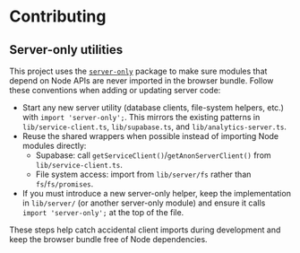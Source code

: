 # Contributing

## Server-only utilities

This project uses the [`server-only`](https://www.npmjs.com/package/server-only) package to make sure modules that depend on Node APIs are never imported in the browser bundle. Follow these conventions when adding or updating server code:

- Start any new server utility (database clients, file-system helpers, etc.) with `import 'server-only';`. This mirrors the existing patterns in `lib/service-client.ts`, `lib/supabase.ts`, and `lib/analytics-server.ts`.
- Reuse the shared wrappers when possible instead of importing Node modules directly:
  - Supabase: call `getServiceClient()`/`getAnonServerClient()` from `lib/service-client.ts`.
  - File system access: import from `lib/server/fs` rather than `fs`/`fs/promises`.
- If you must introduce a new server-only helper, keep the implementation in `lib/server/` (or another server-only module) and ensure it calls `import 'server-only';` at the top of the file.

These steps help catch accidental client imports during development and keep the browser bundle free of Node dependencies.
